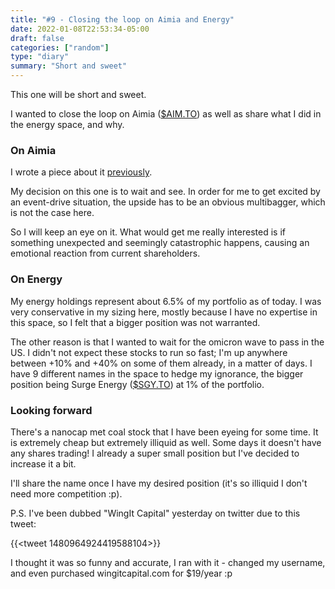 ```yaml
---
title: "#9 - Closing the loop on Aimia and Energy"
date: 2022-01-08T22:53:34-05:00
draft: false
categories: ["random"]
type: "diary"
summary: "Short and sweet"
---
```


This one will be short and sweet.

I wanted to close the loop on Aimia ([$AIM.TO](https://finance.yahoo.com/quote/AIM.TO?p=AIM.TO&.tsrc=fin-srch)) as well as share what I did in the energy space, and why.

### On Aimia

I wrote a piece about it [previously](/diary/investing-diary-0006).

My decision on this one is to wait and see. In order for me to get excited by an event-drive situation, the upside has to be an obvious multibagger, which is not the case here.

So I will keep an eye on it. What would get me really interested is if something unexpected and seemingly catastrophic happens, causing an emotional reaction from current shareholders.

### On Energy

My energy holdings represent about 6.5% of my portfolio as of today. I was very conservative in my sizing here, mostly because I have no expertise in this space, so I felt that a bigger position was not warranted. 

The other reason is that I wanted to wait for the omicron wave to pass in the US. I didn't not expect these stocks to run so fast; I'm up anywhere between +10% and +40% on some of them already, in a matter of days. I have 9 different names in the space to hedge my ignorance, the bigger position being Surge Energy ([$SGY.TO](https://finance.yahoo.com/quote/SGY.TO?p=SGY.TO&.tsrc=fin-srch)) at 1% of the portfolio.

### Looking forward

There's a nanocap met coal stock that I have been eyeing for some time. It is extremely cheap but extremely illiquid as well. Some days it doesn't have any shares trading! I already a super small position but I've decided to increase it a bit. 

I'll share the name once I have my desired position (it's so illiquid I don't need more competition :p).

P.S. I've been dubbed "WingIt Capital" yesterday on twitter due to this tweet:

{{<tweet 1480964924419588104>}}

I thought it was so funny and accurate, I ran with it - changed my username, and even purchased wingitcapital.com for $19/year :p

